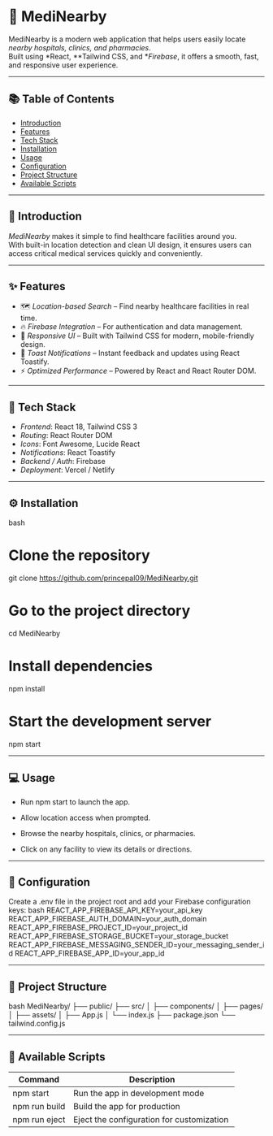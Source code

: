 # 🏥 MediNearby

MediNearby is a modern web application that helps users easily locate *nearby hospitals, clinics, and pharmacies*.  
Built using *React, **Tailwind CSS, and **Firebase*, it offers a smooth, fast, and responsive user experience.

---

## 📚 Table of Contents
- [Introduction](#introduction)
- [Features](#features)
- [Tech Stack](#tech-stack)
- [Installation](#installation)
- [Usage](#usage)
- [Configuration](#configuration)
- [Project Structure](#project-structure)
- [Available Scripts](#available-scripts)

---

## 🚀 Introduction

*MediNearby* makes it simple to find healthcare facilities around you.  
With built-in location detection and clean UI design, it ensures users can access critical medical services quickly and conveniently.

---

## ✨ Features

- 🗺 *Location-based Search* – Find nearby healthcare facilities in real time.  
- 🔥 *Firebase Integration* – For authentication and data management.  
- 🎨 *Responsive UI* – Built with Tailwind CSS for modern, mobile-friendly design.  
- 🔔 *Toast Notifications* – Instant feedback and updates using React Toastify.  
- ⚡ *Optimized Performance* – Powered by React and React Router DOM.  

---

## 🧰 Tech Stack

- *Frontend*: React 18, Tailwind CSS 3  
- *Routing*: React Router DOM  
- *Icons*: Font Awesome, Lucide React  
- *Notifications*: React Toastify  
- *Backend / Auth*: Firebase  
- *Deployment*: Vercel / Netlify  

---

## ⚙ Installation

bash
# Clone the repository
git clone https://github.com/princepal09/MediNearby.git

# Go to the project directory
cd MediNearby

# Install dependencies
npm install

# Start the development server
npm start

---

## 💻 Usage

- Run npm start to launch the app.

- Allow location access when prompted.

- Browse the nearby hospitals, clinics, or pharmacies.

- Click on any facility to view its details or directions.
---

## 🔧 Configuration

Create a .env file in the project root and add your Firebase configuration keys:
bash
REACT_APP_FIREBASE_API_KEY=your_api_key
REACT_APP_FIREBASE_AUTH_DOMAIN=your_auth_domain
REACT_APP_FIREBASE_PROJECT_ID=your_project_id
REACT_APP_FIREBASE_STORAGE_BUCKET=your_storage_bucket
REACT_APP_FIREBASE_MESSAGING_SENDER_ID=your_messaging_sender_id
REACT_APP_FIREBASE_APP_ID=your_app_id

---
## 📁 Project Structure
bash
MediNearby/
├── public/
├── src/
│   ├── components/
│   ├── pages/
│   ├── assets/
│   ├── App.js
│   └── index.js
├── package.json
└── tailwind.config.js

---
## 🧪 Available Scripts
| Command         | Description                               |
| --------------- | ----------------------------------------- |
| npm start     | Run the app in development mode           |
| npm run build | Build the app for production              |
| npm run eject | Eject the configuration for customization |
